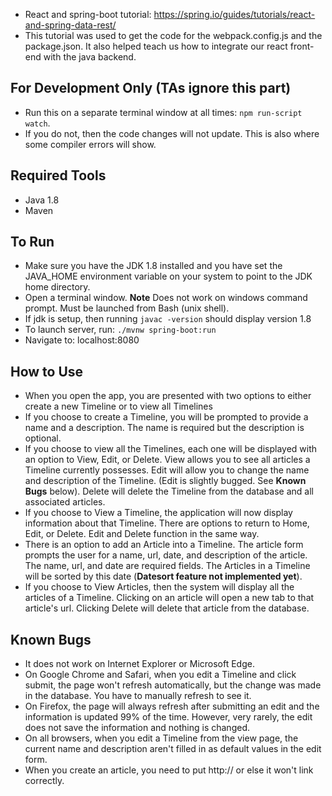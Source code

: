 - React and spring-boot tutorial: https://spring.io/guides/tutorials/react-and-spring-data-rest/
- This tutorial was used to get the code for the webpack.config.js and the package.json. It also helped teach us how to integrate our react front-end with the java backend.

## For Development Only (TAs ignore this part)
 - Run this on a separate terminal window at all times: `npm run-script watch`. 
 - If you do not, then the code changes will not update. This is also where some compiler errors will show.

## Required Tools
 - Java 1.8
 - Maven

## To Run

 - Make sure you have the JDK 1.8 installed and you have set the JAVA_HOME environment variable on your system to point to the JDK home directory.
 - Open a terminal window.
 **Note** Does not work on windows command prompt. Must be launched from Bash (unix shell).
 - If jdk is setup, then running `javac -version` should display version 1.8
 - To launch server, run: `./mvnw spring-boot:run`
 - Navigate to: localhost:8080
 
## How to Use
 - When you open the app, you are presented with two options to either create a new Timeline or to view all Timelines
 - If you choose to create a Timeline, you will be prompted to provide a name and a description. The name is required but the description is optional.
 - If you choose to view all the Timelines, each one will be displayed with an option to View, Edit, or Delete. View allows you to see all articles a Timeline currently possesses. Edit will allow you to change the name and description of the Timeline. (Edit is slightly bugged. See **Known Bugs** below). Delete will delete the Timeline from the database and all associated articles. 
 - If you choose to View a Timeline, the application will now display information about that Timeline. There are options to return to Home, Edit, or Delete. Edit and Delete function in the same way. 
 - There is an option to add an Article into a Timeline. The article form prompts the user for a name, url, date, and description of the article. The name, url, and date are required fields. The Articles in a Timeline will be sorted by this date (**Datesort feature not implemented yet**).
 - If you choose to View Articles, then the system will display all the articles of a Timeline. Clicking on an article will open a new tab to that article's url. Clicking Delete will delete that article from the database. 

 ## Known Bugs
 - It does not work on Internet Explorer or Microsoft Edge.
 - On Google Chrome and Safari, when you edit a Timeline and click submit, the page won't refresh automatically, but the change was made in the database. You have to manually refresh to see it.
 - On Firefox, the page will always refresh after submitting an edit and the information is updated 99% of the time. However, very rarely, the edit does not save the information and nothing is changed.
 - On all browsers, when you edit a Timeline from the view page, the current name and description aren't filled in as default values in the edit form.
 - When you create an article, you need to put http:// or else it won't link correctly.
 
